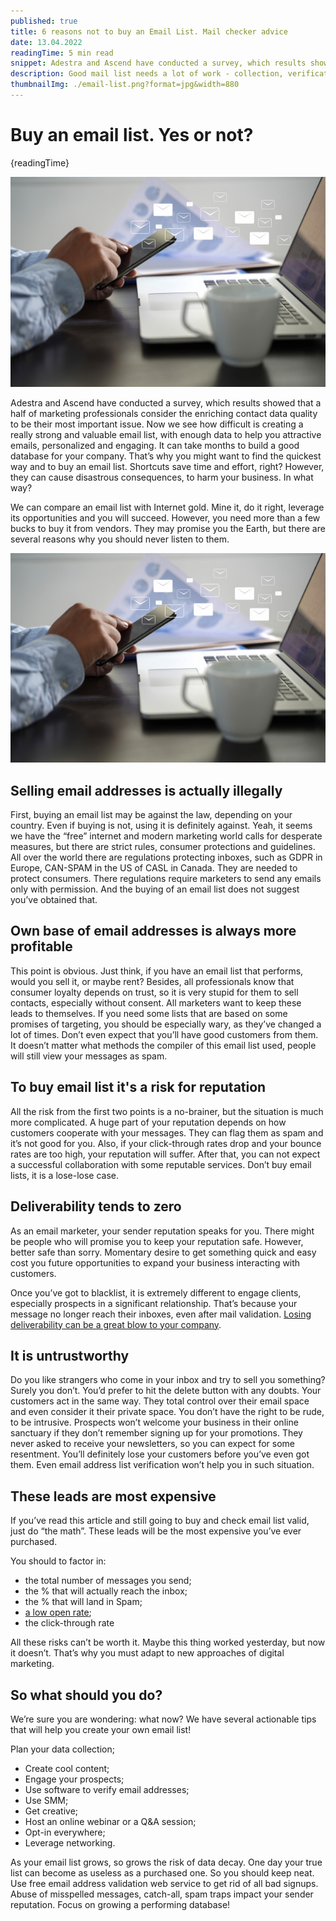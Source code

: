 ```yaml
---
published: true
title: 6 reasons not to buy an Email List. Mail checker advice
date: 13.04.2022
readingTime: 5 min read
snippet: Adestra and Ascend have conducted a survey, which results showed that a half of marketing professionals consider the enriching contact data quality to be their most important issue. Now we see how difficult is creating a really strong and valuable email list, with enough data to help you attractive emails, personalized and engaging. It can take months to build a good database for your company. That’s why you might want to find the quickest way and to buy an email list. Shortcuts save time and effort, right? However, they can cause disastrous consequences, to harm your business. In what way?
description: Good mail list needs a lot of work - collection, verification, cleaning. You can’t just buy it and in our blog we tell you why.
thumbnailImg: ./email-list.png?format=jpg&width=880
---
```


# Buy an email list. Yes or not?

{readingTime}

![email list](./email-list.png?format=webp;jpg;png;avif&srcset&width=880)

Adestra and Ascend have conducted a survey, which results showed that a half of marketing professionals consider the enriching contact data quality to be their most important issue. Now we see how difficult is creating a really strong and valuable email list, with enough data to help you attractive emails, personalized and engaging. It can take months to build a good database for your company. That’s why you might want to find the quickest way and to buy an email list. Shortcuts save time and effort, right? However, they can cause disastrous consequences, to harm your business. In what way?

We can compare an email list with Internet gold. Mine it, do it right, leverage its opportunities and you will succeed. However, you need more than a few bucks to buy it from vendors. They may promise you the Earth, but there are several reasons why you should never listen to them.

![email list](./email-list.png?format=webp;jpg;png;avif&srcset&width=880)

## Selling email addresses is actually illegally

First, buying an email list may be against the law, depending on your country. Even if buying is not, using it is definitely against. Yeah, it seems we have the “free” internet and modern marketing world calls for desperate measures, but there are strict rules, consumer protections and guidelines. All over the world there are regulations protecting inboxes, such as GDPR in Europe, CAN-SPAM in the US of CASL in Canada. They are needed to protect consumers. There regulations require marketers to send any emails only with permission. And the buying of an email list does not suggest you’ve obtained that.

## Own base of email addresses is always more profitable

This point is obvious. Just think, if you have an email list that performs, would you sell it, or maybe rent? Besides, all professionals know that consumer loyalty depends on trust, so it is very stupid for them to sell contacts, especially without consent. All marketers want to keep these leads to themselves. If you need some lists that are based on some promises of targeting, you should be especially wary, as they’ve changed a lot of times. Don’t even expect that you’ll have good customers from them. It doesn’t matter what methods the compiler of this email list used, people will still view your messages as spam.

## To buy email list it's a risk for reputation

All the risk from the first two points is a no-brainer, but the situation is much more complicated. A huge part of your reputation depends on how customers cooperate with your messages. They can flag them as spam and it’s not good for you. Also, if your click-through rates drop and your bounce rates are too high, your reputation will suffer. After that, you can not expect a successful collaboration with some reputable services. Don’t buy email lists, it is a lose-lose case.

## Deliverability tends to zero

As an email marketer, your sender reputation speaks for you. There might be people who will promise you to keep your reputation safe. However, better safe than sorry. Momentary desire to get something quick and easy cost you future opportunities to expand your business interacting with customers.

Once you’ve got to blacklist, it is extremely different to engage clients, especially prospects in a significant relationship. That’s because your message no longer reach their inboxes, even after mail validation. [Losing deliverability can be a great blow to your company](/blog/x-ways-increase-emails-deliverability).

## It is untrustworthy

Do you like strangers who come in your inbox and try to sell you something? Surely you don’t. You’d prefer to hit the delete button with any doubts. Your customers act in the same way. They total control over their email space and even consider it their private space. You don’t have the right to be rude, to be intrusive. Prospects won’t welcome your business in their online sanctuary if they don’t remember signing up for your promotions. They never asked to receive your newsletters, so you can expect for some resentment. You’ll definitely lose your customers before you’ve even got them. Even email address list verification won’t help you in such situation.

## These leads are most expensive

If you’ve read this article and still going to buy and check email list valid, just do “the math”. These leads will be the most expensive you’ve ever purchased.

You should to factor in:

- the total number of messages you send;
- the % that will actually reach the inbox;
- the % that will land in Spam;
- [a low open rate](/blog/here-is-why-you-have-poor-open-rate);
- the click-through rate

All these risks can’t be worth it. Maybe this thing worked yesterday, but now it doesn’t. That’s why you must adapt to new approaches of digital marketing.

## So what should you do?

We’re sure you are wondering: what now? We have several actionable tips that will help you create your own email list!

Plan your data collection;

- Create cool content;
- Engage your prospects;
- Use software to verify email addresses;
- Use SMM;
- Get creative;
- Host an online webinar or a Q&A session;
- Opt-in everywhere;
- Leverage networking.

As your email list grows, so grows the risk of data decay. One day your true list can become as useless as a purchased one. So you should keep neat. Use free email address validation web service to get rid of all bad signups. Abuse of misspelled messages, catch-all, spam traps impact your sender reputation. Focus on growing a performing database!
